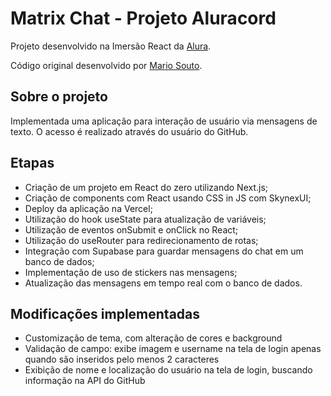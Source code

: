 # Matrix Chat - Projeto Aluracord

Projeto desenvolvido na Imersão React da [Alura](https://www.alura.com.br/).

Código original desenvolvido por [Mario Souto](https://github.com/omariosouto).

## Sobre o projeto

Implementada uma aplicação para interação de usuário via mensagens de texto. O acesso é realizado através do usuário do GitHub.

## Etapas

-   Criação de um projeto em React do zero utilizando Next.js;
-   Criação de components com React usando CSS in JS com SkynexUI;
-   Deploy da aplicação na Vercel;
-   Utilização do hook useState para atualização de variáveis;
-   Utilização de eventos onSubmit e onClick no React;
-   Utilização do useRouter para redirecionamento de rotas;
-   Integração com Supabase para guardar mensagens do chat em um banco de dados;
-   Implementação de uso de stickers nas mensagens;
-   Atualização das mensagens em tempo real com o banco de dados.

## Modificações implementadas

-   Customização de tema, com alteração de cores e background
-   Validação de campo: exibe imagem e username na tela de login apenas quando são inseridos pelo menos 2 caracteres
-   Exibição de nome e localização do usuário na tela de login, buscando informação na API do GitHub
